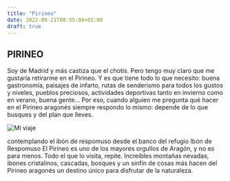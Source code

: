 ```yaml
---
title: "Pirineo"
date: 2022-09-21T08:55:04+02:00
draft: true
---
```


## PIRINEO

Soy de Madrid y más castiza que el chotis. Pero tengo muy claro que me gustaría retirarme en el Pirineo. Y es que tiene todo lo que necesito: buena gastronomía, paisajes de infarto, rutas de senderismo para todos los gustos y niveles, pueblos preciosos, actividades deportivas tanto en invierno como en verano, buena gente… Por eso, cuando alguien me pregunta qué hacer en el Pirineo aragonés siempre respondo lo mismo: depende de lo que busques y del plan que lleves.

![Mi viaje](https://i0.wp.com/www.lamochilademama.com/wp-content/uploads/2020/11/banco-refugio-respomuso-pirineo.jpg?w=770&ssl=1)

contemplando el ibón de respomuso desde el banco del refugio
Ibón de Respomuso
El Pirineo es uno de los mayores orgullos de Aragón, y no es para menos. Todo el que lo visita, repite. Increíbles montañas nevadas, ibones cristalinos, cascadas, bosques y un sinfín de cosas más hacen del Pirineo aragonés un destino único para disfrutar de la naturaleza.

